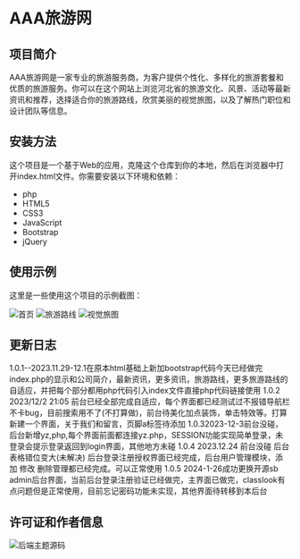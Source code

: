 # AAA旅游网

## 项目简介

AAA旅游网是一家专业的旅游服务商，为客户提供个性化、多样化的旅游套餐和优质的旅游服务。你可以在这个网站上浏览河北省的旅游文化、风景、活动等最新资讯和推荐，选择适合你的旅游路线，欣赏美丽的视觉旅图，以及了解热门职位和设计团队等信息。

## 安装方法

这个项目是一个基于Web的应用，克隆这个仓库到你的本地，然后在浏览器中打开index.html文件。你需要安装以下环境和依赖：
- php
- HTML5
- CSS3
- JavaScript
- Bootstrap
- jQuery

## 使用示例

这里是一些使用这个项目的示例截图：

![首页](https://docs.github.com/en/get-started/writing-on-github/getting-started-with-writing-and-formatting-on-github/basic-writing-and-formatting-syntax)
![旅游路线](https://dev.to/abdfnx/how-to-write-a-great-readme-for-your-github-project-in-5-steps-33e5)
![视觉旅图](https://www.nobledesktop.com/learn/git/create-a-readme-file)

## 更新日志
1.0.1--2023.11.29-12.1在原本html基础上新加bootstrap代码今天已经做完index.php的显示和公司简介，最新资讯，更多资讯，旅游路线，更多旅游路线的自适应，并把每个部分都用php代码引入index文件直接php代码链接使用
1.0.2 2023/12/2 21:05 前台已经全部完成自适应，每个界面都已经测试过不报错导航栏不卡bug，目前搜索用不了(不打算做)，前台待美化加点装饰，单击特效等。打算新建一个界面，关于我们和留言，页脚a标签待添加
1.0.32023-12-3前台没碰，后台新增yz,php,每个界面前面都连接yz.php，SESSION功能实现简单登录，未登录会提示登录返回到login界面，其他地方未碰
1.0.4 2023.12.24 前台没碰 后台表格错位变大(未解决) 后台登录注册授权界面已经完成，后台用户管理模块，添加 修改 删除管理都已经完成。可以正常使用
1.0.5 2024-1-26成功更换开源sb admin后台界面，当前后台登录注册验证已经做完，主界面已做完，classlook有点问题但是正常使用，目前忘记密码功能未实现，其他界面待转移到本后台

## 许可证和作者信息
![后端主题源码](https://github.com/startbootstrap/startbootstrap-sb-admin-2)
